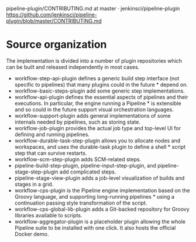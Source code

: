

pipeline-plugin/CONTRIBUTING.md at master · jenkinsci/pipeline-plugin 
https://github.com/jenkinsci/pipeline-plugin/blob/master/CONTRIBUTING.md

# Source organization

The implementation is divided into a number of plugin repositories which can be built and released independently in most cases.

* workflow-step-api-plugin defines a generic build step interface (not specific to pipelines) that many plugins could in the future * depend on.
* workflow-basic-steps-plugin add some generic step implementations.
* workflow-api-plugin defines the essential aspects of pipelines and their executions. In particular, the engine running a Pipeline * is extensible and so could in the future support visual orchestration languages.
* workflow-support-plugin adds general implementations of some internals needed by pipelines, such as storing state.
* workflow-job-plugin provides the actual job type and top-level UI for defining and running pipelines.
* workflow-durable-task-step-plugin allows you to allocate nodes and workspaces, and uses the durable-task plugin to define a shell * script step that can survive restarts.
* workflow-scm-step-plugin adds SCM-related steps.
* pipeline-build-step-plugin, pipeline-input-step-plugin, and pipeline-stage-step-plugin add complicated steps.
* pipeline-stage-view-plugin adds a job-level visualization of builds and stages in a grid.
* workflow-cps-plugin is the Pipeline engine implementation based on the Groovy language, and supporting long-running pipelines * using a continuation passing style transformation of the script.
* workflow-cps-global-lib-plugin adds a Git-backed repository for Groovy libraries available to scripts.
* workflow-aggregator-plugin is a placeholder plugin allowing the whole Pipeline suite to be installed with one click. It also hosts the official Docker demo.